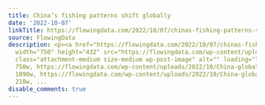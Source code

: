 ```yaml
---
title: China’s fishing patterns shift globally
date: '2022-10-07'
linkTitle: https://flowingdata.com/2022/10/07/chinas-fishing-patterns-shift-globally/
source: FlowingData
description: <p><a href="https://flowingdata.com/2022/10/07/chinas-fishing-patterns-shift-globally/"><img
  width="750" height="432" src="https://flowingdata.com/wp-content/uploads/2022/10/China-global-fishing-patterns-750x432.png"
  class="attachment-medium size-medium wp-post-image" alt="" loading="lazy" srcset="https://flowingdata.com/wp-content/uploads/2022/10/China-global-fishing-patterns-750x432.png
  750w, https://flowingdata.com/wp-content/uploads/2022/10/China-global-fishing-patterns-1090x627.png
  1090w, https://flowingdata.com/wp-content/uploads/2022/10/China-global-fishing-patterns-210x121.png
  210w, ...
disable_comments: true
---
```

<p><a href="https://flowingdata.com/2022/10/07/chinas-fishing-patterns-shift-globally/"><img width="750" height="432" src="https://flowingdata.com/wp-content/uploads/2022/10/China-global-fishing-patterns-750x432.png" class="attachment-medium size-medium wp-post-image" alt="" loading="lazy" srcset="https://flowingdata.com/wp-content/uploads/2022/10/China-global-fishing-patterns-750x432.png 750w, https://flowingdata.com/wp-content/uploads/2022/10/China-global-fishing-patterns-1090x627.png 1090w, https://flowingdata.com/wp-content/uploads/2022/10/China-global-fishing-patterns-210x121.png 210w, ...